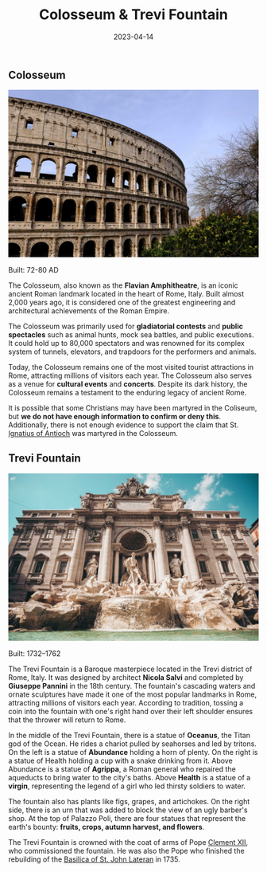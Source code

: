 ﻿---
title: Colosseum & Trevi Fountain
featuredImage: colosseum1.jpg
format: Article
date: 2023-04-14
category:
  - History
excerpt: The Colosseum, an iconic ancient Roman landmark in Rome, Italy, was built almost 2,000 years ago and is considered one of the greatest engineering and architectural achievements of the Roman Empire. It was primarily used for gladiatorial contests and public spectacles. Today, the Colosseum remains one of the most visited tourist attractions in Rome, attracting millions of visitors each year. The Trevi Fountain, also located in Rome, is a Baroque masterpiece designed by architect Nicola Salvi in the 18th century. The fountain's cascading waters and ornate sculptures have made it one of the most popular landmarks in Rome, attracting millions of visitors each year.
---
## Colosseum
![Colosseum with some trees Rome Italy Historic Center](colosseum.jpg '©2023 Kenny Ang')

Built: 72-80 AD
    
The Colosseum, also known as the **Flavian Amphitheatre**, is an iconic ancient Roman landmark located in the heart of Rome, Italy. Built almost 2,000 years ago, it is considered one of the greatest engineering and architectural achievements of the Roman Empire.

The Colosseum was primarily used for **gladiatorial contests** and **public spectacles** such as animal hunts, mock sea battles, and public executions. It could hold up to 80,000 spectators and was renowned for its complex system of tunnels, elevators, and trapdoors for the performers and animals.

Today, the Colosseum remains one of the most visited tourist attractions in Rome, attracting millions of visitors each year. The Colosseum also serves as a venue for **cultural events** and **concerts**. Despite its dark history, the Colosseum remains a testament to the enduring legacy of ancient Rome.

It is possible that some Christians may have been martyred in the Coliseum, but **we do not have enough information to confirm or deny this**. Additionally, there is not enough evidence to support the claim that St. [Ignatius of Antioch](https://www.britannica.com/biography/Saint-Ignatius-of-Antioch) was martyred in the Colosseum.

## Trevi Fountain
![Trevi Fountain Rome Italy Historic Center](trevi.jpg)

Built: 1732–1762
    
The Trevi Fountain is a Baroque masterpiece located in the Trevi district of Rome, Italy. It was designed by architect **Nicola Salvi** and completed by **Giuseppe Pannini** in the 18th century. The fountain's cascading waters and ornate sculptures have made it one of the most popular landmarks in Rome, attracting millions of visitors each year. According to tradition, tossing a coin into the fountain with one's right hand over their left shoulder ensures that the thrower will return to Rome.

In the middle of the Trevi Fountain, there is a statue of **Oceanus**, the Titan god of the Ocean. He rides a chariot pulled by seahorses and led by tritons. On the left is a statue of **Abundance** holding a horn of plenty. On the right is a statue of Health holding a cup with a snake drinking from it. Above Abundance is a statue of **Agrippa**, a Roman general who repaired the aqueducts to bring water to the city's baths. Above **Health** is a statue of a **virgin**, representing the legend of a girl who led thirsty soldiers to water.

The fountain also has plants like figs, grapes, and artichokes. On the right side, there is an urn that was added to block the view of an ugly barber's shop. At the top of Palazzo Poli, there are four statues that represent the earth's bounty: **fruits, crops, autumn harvest, and flowers**. 

The Trevi Fountain is crowned with the coat of arms of Pope [Clement XII](https://www.britannica.com/biography/Clement-XII), who commissioned the fountain. He was also the Pope who finished the rebuilding of the [Basilica of St. John Lateran](/post/lateran/) in 1735.
